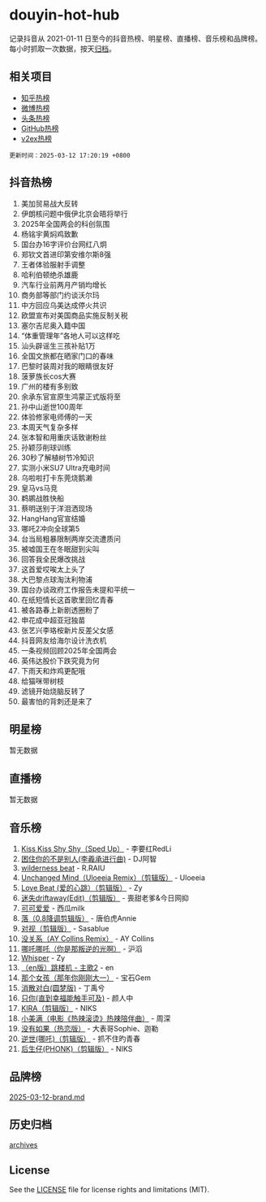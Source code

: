 # douyin-hot-hub

记录抖音从 2021-01-11 日至今的抖音热榜、明星榜、直播榜、音乐榜和品牌榜。每小时抓取一次数据，按天[归档](archives)。

## 相关项目

- [知乎热榜](https://github.com/lonnyzhang423/zhihu-hot-hub)
- [微博热榜](https://github.com/lonnyzhang423/weibo-hot-hub)
- [头条热榜](https://github.com/lonnyzhang423/toutiao-hot-hub)
- [GitHub热榜](https://github.com/lonnyzhang423/github-hot-hub)
- [v2ex热榜](https://github.com/lonnyzhang423/v2ex-hot-hub)


`更新时间：2025-03-12 17:20:19 +0800`

## 抖音热榜

1. 美加贸易战大反转
1. 伊朗核问题中俄伊北京会晤将举行
1. 2025年全国两会的科创氛围
1. 杨铭宇黄焖鸡致歉
1. 国台办16字评价台网红八炯
1. 郑钦文首进印第安维尔斯8强
1. 王者体验服射手调整
1. 哈利伯顿绝杀雄鹿
1. 汽车行业前两月产销均增长
1. 商务部等部门约谈沃尔玛
1. 中方回应乌美达成停火共识
1. 欧盟宣布对美国商品实施反制关税
1. 塞尔吉尼奥入籍中国
1. “体重管理年”各地人可以这样吃
1. 汕头辟谣生三孩补贴1万
1. 全国文旅都在晒家门口的春味
1. 巴黎时装周对我的眼睛很友好
1. 菠萝族长cos大赛
1. 广州的楼有多别致
1. 余承东官宣原生鸿蒙正式版将至
1. 孙中山逝世100周年
1. 体验修家电师傅的一天
1. 本周天气复杂多样
1. 张本智和用重庆话致谢粉丝
1. 孙颖莎削球训练
1. 30秒了解植树节冷知识
1. 实测小米SU7 Ultra充电时间
1. 乌啦啦打卡东莞烧鹅濑
1. 皇马vs马竞
1. 鹈鹕战胜快船
1. 蔡明送别于洋泪洒现场
1. HangHang官宣结婚
1. 哪吒2冲向全球第5
1. 台当局粗暴限制两岸交流遭质问
1. 被嘘国王在冬眠甜到尖叫
1. 回答我全民爆改挑战
1. 这首爱哎唉太上头了
1. 大巴黎点球淘汰利物浦
1. 国台办谈政府工作报告未提和平统一
1. 在纸短情长这首歌里回忆青春
1. 被各路春上新剧透圈粉了
1. 申花成中超亚冠独苗
1. 张艺兴李珞桉新片反差父女感
1. 抖音网友给海尔设计洗衣机
1. 一条视频回顾2025年全国两会
1. 英伟达股价下跌究竟为何
1. 下雨天和炸鸡更配哦
1. 给猫咪带树枝
1. 滤镜开始烧脑反转了
1. 最害怕的背刺还是来了

## 明星榜

暂无数据

## 直播榜

暂无数据

## 音乐榜

1. [Kiss Kiss Shy Shy（Sped Up）](https://sf3-cdn-tos.douyinstatic.com/obj/tos-cn-ve-2774/oYpXDAeGgQK0zfPaji7iKUixpCXFGILeLGmvYA) - 李要红RedLi
1. [困住你的不是别人(李羲承进行曲)](https://sf3-cdn-tos.douyinstatic.com/obj/tos-cn-ve-2774/okWrrVL1iQGZbfHVeCPAe7IaerYfM2jEQi5mNI) - DJ阿智
1. [wilderness beat](https://sf3-cdn-tos.douyinstatic.com/obj/tos-cn-ve-2774/o0oBmODSFCpfFdLRGzAAFC2ah9AIMEQfAOueVE) - R.RAIU
1. [Unchanged Mind（Uloeeia Remix）（剪辑版）](https://sf3-cdn-tos.douyinstatic.com/obj/tos-cn-ve-2774/oIHYu1YfsziJqmggAqBsXOiiI2Y1QB6I61RsMW) - Uloeeia
1. [Love Beat  (爱的心跳）（剪辑版）](https://sf3-cdn-tos.douyinstatic.com/obj/tos-cn-ve-2774/oUlARwvEINIisZ9nCnKMZiYFGfCCYLtDADDBge) - Zy
1. [迷失driftaway(Edit)（剪辑版）](https://sf3-cdn-tos.douyinstatic.com/obj/tos-cn-ve-2774/ogaa1xGNeFO6FCaMgO8PzzAceEI4fBLDMi15H3) - 喪甜老爹&今日网抑
1. [可可爱爱](https://sf3-cdn-tos.douyinstatic.com/obj/tos-cn-ve-2774/0deb1e75aea643b9927ba26aaafa29dd) - 西瓜milk
1. [落（0.8降调剪辑版）](https://sf3-cdn-tos.douyinstatic.com/obj/tos-cn-ve-2774/ociN0WUv3APijBYr6DUmAHmdkZ5MjM6gIF3iA) - 唐伯虎Annie
1. [对视（剪辑版）](https://sf3-cdn-tos.douyinstatic.com/obj/tos-cn-ve-2774/ogKtIhiB0WfAa18F9z3uWODMtZi2ysB1VuAIsQ) - Sasablue
1. [没关系（AY Collins Remix）](https://sf5-hl-cdn-tos.douyinstatic.com/obj/tos-cn-ve-2774/oIBbI5Ghw4zdUCQMJrDEFaAQilZP3EIDSi7MW) - AY Collins
1. [哪吒哪吒（你是那叛逆的光啊）](https://sf3-cdn-tos.douyinstatic.com/obj/tos-cn-ve-2774/oUkQCgCDnBanFehFEFQDxCQntAOIfp9gyZYFVo) - 沪滔
1. [Whisper](https://sf3-cdn-tos.douyinstatic.com/obj/tos-cn-ve-2774/oEeYKDxIDCFuArkftgkGqCnG7xZtRC2rEMKBQi) - Zy
1. [（en版）跳楼机 - 主歌2](https://sf5-hl-cdn-tos.douyinstatic.com/obj/tos-cn-ve-2774/oklN6GvgQ2L8DpPeaAGf1gPeyKzjXFwHIwoCZv) - en
1. [那个女孩（那年你刚刚大一）](https://sf3-cdn-tos.douyinstatic.com/obj/tos-cn-ve-2774/o4IZw7TlivwiBBBMA2rIgWrGNIrjFroh6bPqQ) - 宝石Gem
1. [消散对白(圆梦版)](https://sf3-cdn-tos.douyinstatic.com/obj/tos-cn-ve-2774/og4jB5I5IizzoZVAAAzWgBMAsMDWoArfwBOiFs) - 丁禹兮
1. [只你(直到幸福能触手可及)](https://sf6-cdn-tos.douyinstatic.com/obj/tos-cn-ve-2774/o0lBkRDzFTeaVSUz3ZZSCBVtZ5DIMQGfgmEAuE) - 颜人中
1. [KIRA（剪辑版）](https://sf3-cdn-tos.douyinstatic.com/obj/tos-cn-ve-2774/o0Bq3TvdHqOfzihWrHyABMociuMA3Inwsbx9Wi) - NIKS
1. [小美满（电影《热辣滚烫》热辣陪伴曲）](https://sf5-hl-cdn-tos.douyinstatic.com/obj/tos-cn-ve-2774/o0GAn2lSgfZIDUgtevCGDQYnFg4CwnrBaxbTZL) - 周深
1. [没有如果（热恋版）](https://sf3-cdn-tos.douyinstatic.com/obj/tos-cn-ve-2774/o4iETqbxIThtCXlBeV0DfAhZsbCFGhagYupnMx) - 大表哥Sophie、迦勒
1. [逆世(哪吒)（剪辑版）](https://sf3-cdn-tos.douyinstatic.com/obj/tos-cn-ve-2774/oMIEZAfEogrLnzfDWMBiZKCWuXIUFLtRDsOFWs) - 抓不住旳青春
1. [后生仔(PHONK)（剪辑版）](https://sf3-cdn-tos.douyinstatic.com/obj/tos-cn-ve-2774/o0TzmfumdQAJ1aGG9F5LfTXIYeGcqYKRPAeFdJ) - NIKS

## 品牌榜

[2025-03-12-brand.md](archives/2025-03-12-brand.md)

## 历史归档

[archives](archives)

## License

See the [LICENSE](LICENSE) file for license rights and limitations (MIT).
